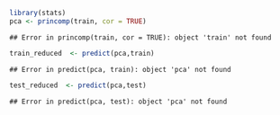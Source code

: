 

``` r
library(stats)
pca <- princomp(train, cor = TRUE)
```

```
## Error in princomp(train, cor = TRUE): object 'train' not found
```

``` r
train_reduced  <- predict(pca,train)
```

```
## Error in predict(pca, train): object 'pca' not found
```

``` r
test_reduced  <- predict(pca,test)
```

```
## Error in predict(pca, test): object 'pca' not found
```

